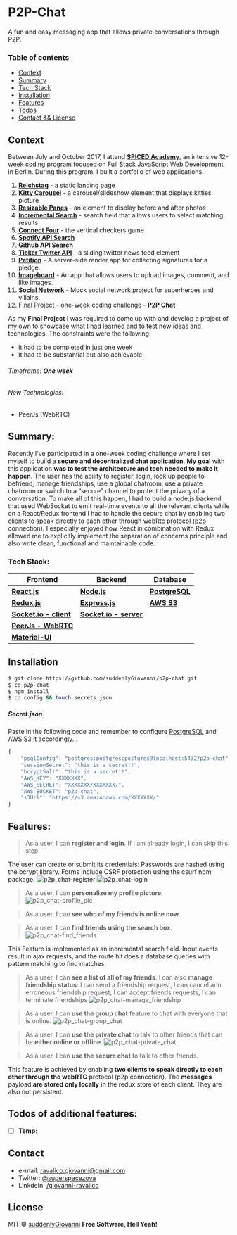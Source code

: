# P2P-Chat
A fun and easy messaging app that allows private conversations through P2P.

### Table of contents
* [Context](#context)
* [Summary](#summary)
* [Tech Stack](#tech-stack)
* [Installation](#installation)
* [Features](#features)
* [Todos](#todos-of-additional-features)
* [Contact && License](#contact)

## Context
Between July and October 2017, I attend **[SPICED Academy]**, an intensive 12-week coding program focused on Full Stack JavaScript Web Development in Berlin.
During this program, I built a portfolio of web applications.
1. **[Reichstag]** - a static landing page
2. **[Kitty Carousel]** - a carousel/slideshow element that displays kitties picture
3. **[Resizable Panes]** - an element to display before and after photos
4. **[Incremental Search]** - search field that allows users to select matching results
5. **[Connect Four]** - the vertical checkers game
6. **[Spotify API Search]**
7. **[Github API Search]**
8. **[Ticker Twitter API]** - a sliding twitter news feed element
9. **[Petition]** - A server-side render app for collecting signatures for a pledge.
10. **[Imageboard]** - An app that allows users to upload images, comment, and like images.
11. **[Social Network]** - Mock social network project for superheroes and villains.
12. Final Project - one-week coding challenge - **[P2P Chat]**

As my **Final Project** I was required to come up with and develop a project of my own to showcase what I had learned and to test new ideas and technologies.
The constraints were the following:
- it had to be completed in just one week
- it had to be substantial but also achievable.
###### Timeframe:  _**One week**_
###### New Technologies:  
- PeerJs (WebRTC)

## Summary:
Recently I've participated in a one-week coding challenge where I set myself to build a **secure and decentralized chat application**.
**My goal** with this application **was to test the architecture and tech needed to make it happen**.
The user has the ability to register, login, look up people to befriend, manage friendships, use a global chatroom, use a private chatroom or switch to a “secure” channel to protect the privacy of a conversation. To make all of this happen, I had to build a node.js backend that used WebSocket to emit real-time events to all the relevant clients while on a React/Redux frontend I had to handle the secure chat by enabling two clients to speak directly to each other through webRtc protocol (p2p connection).
I especially enjoyed how React in combination with Redux allowed me to explicitly implement the separation of concerns principle and also write clean, functional and maintainable code.

### Tech Stack:
| **Frontend** | **Backend** | **Database** |
| ------ | ------ | ------ |
**[React.js]** | **[Node.js]** |  **[PostgreSQL]**
**[Redux.js]** | **[Express.js]** | **[AWS S3]**
**[Socket.io - client]** | **[Socket.io - server]**  
**[PeerJs - WebRTC]** |
**[Material-UI]** |
## Installation
```bash
$ git clone https://github.com/suddenlyGiovanni/p2p-chat.git
$ cd p2p-chat
$ npm install
$ cd config && touch secrets.json
```
##### Secret.json
Paste in the following code and remember to configure [PostgreSQL] and [AWS S3] it accordingly...
```javascript
{
    "psqlConfig": "postgres:postgres:postgres@localhost:5432/p2p-chat",
    "sessionSecret": "this is a secret!!",
    "bcryptSalt": "this is a secret!!",
    "AWS_KEY": "XXXXXXX",
    "AWS_SECRET": "XXXXXXX/XXXXXXX/",
    "AWS_BUCKET": "p2p-chat",
    "s3Url": "https://s3.amazonaws.com/XXXXXXX/"
}
```

## Features:
> As a user, I can **register and login**. If I am already login, I can skip this step.

The user can create or submit its credentials: Passwords are hashed using the bcrypt library.
Forms include CSRF protection using the csurf npm package.
![p2p_chat-register]
![p2p_chat-login]

> As a user, I can **personalize my profile picture**.
![p2p_chat-profile_pic]

> As a user, I can **see who of my friends is online now**.

> As a user, I can **find friends using the search box**.
![p2p_chat-find_friends]

This Feature is implemented as an incremental search field.
Input events result in ajax requests, and the route hit does a database queries with pattern matching to find matches.

> As a user, I can **see a list of all of my friends**. I can also **manage friendship status**:
I can send a friendship request,
I can cancel ann erroneous friendship request,
I can accept friends requests,
I can terminate friendships
![p2p_chat-manage_friendship]

> As a user, I can **use the group chat** feature to chat with everyone that is online.
![p2p_chat-group_chat]

> As a user, I can **use the private chat** to talk to other friends that can be **either online or offline**.
![p2p_chat-private_chat]

> As a user, I can **use the secure chat** to talk to other friends.

This feature is achieved by enabling **two clients to speak directly to each other through the webRTC** protocol (p2p connection).
The **messages** payload **are stored only locally** in the redux store of each client. They are also not persistent.

## Todos of additional features:
 - [ ] **Temp:**

## Contact
* e-mail: ravalico.giovanni@gmail.com
* Twitter: [@superspacezova](https://twitter.com/superspacezova "twitterhandle on twitter")
* LinkdeIn: [/giovanni-ravalico]

License
----
MIT © [suddenlyGiovanni]
**Free Software, Hell Yeah!**

[//]: # (These are reference links used in the body of this note and get stripped out when the markdown processor does its job. There is no need to format nicely because it shouldn't be seen. Thanks SO - http://stackoverflow.com/questions/4823468/store-comments-in-markdown-syntax)

[//]: # (Contact references:)
   [Spiced Academy]: <https://www.spiced-academy.com/>
   [suddenlyGiovanni]: <https://github.com/suddenlyGiovanni/>
   [/giovanni-ravalico]: <https://www.linkedin.com/in/giovanni-ravalico/>
   [@superspacezova]: <https://twitter.com/superspacezova>

[//]: # (Context references:)
   [Reichstag]: <https://github.com/suddenlyGiovanni/reichstag>
   [Kitty Carousel]: <https://github.com/suddenlyGiovanni/kitty_carousel>
   [Resizable Panes]: <https://github.com/suddenlyGiovanni/resizable_panes>
   [Incremental Search]: <https://github.com/suddenlyGiovanni/incremental_search>
   [Connect Four]: <https://github.com/suddenlyGiovanni/connect_four>
   [Spotify API Search]: <https://github.com/suddenlyGiovanni/spotify_api_search>
   [Github API Search]: <https://github.com/suddenlyGiovanni/github_api_search>
   [Ticker Twitter API]: <https://github.com/suddenlyGiovanni/ticker_twitter_api>
   [Petition]: <https://github.com/suddenlyGiovanni/petition>
   [Imageboard]: <https://github.com/suddenlyGiovanni/imageboard>
   [Social Network]: <https://github.com/suddenlyGiovanni/socialnetwork>
   [P2P Chat]: <https://github.com/suddenlyGiovanni/p2p-chat>

[//]: # (Tech Stack references:)
   [React.js]: <https://reactjs.org/docs/installation.html>
   [Node.js]: <https://nodejs.org/dist/latest-v8.x/docs/api/>
   [PostgreSQL]: <https://www.postgresql.org/docs/10/static/index.html>
   [Redux.js]: <http://redux.js.org/>
   [Express.js]: <http://expressjs.com/en/4x/api.html>
   [AWS S3]: <https://aws.amazon.com/documentation/s3/>
   [Socket.io - client]: <https://socket.io/docs/server-api/>
   [Socket.io - server]: <https://socket.io/docs/server-api/>
   [PeerJs - WebRTC]: <http://peerjs.com/docs/#api>
   [Material-UI]: <http://www.material-ui.com/#/>
   [suddenlyGiovanni]: <https://github.com/suddenlyGiovanni/>

[//]: # (Picture references:)
    [p2p_chat-register]: <>
    [p2p_chat-login]: <>
    [p2p_chat-profile_pic]: <>
    [p2p_chat-find_friends]: <>
    [p2p_chat-manage_friendship]: <>
    [p2p_chat-group_chat]: <>
    [p2p_chat-private_chat]: <>
